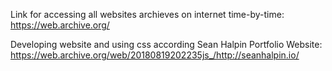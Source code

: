 Link for accessing all websites archieves on internet time-by-time: https://web.archive.org/

Developing website and using css according Sean Halpin Portfolio Website: https://web.archive.org/web/20180819202235js_/http://seanhalpin.io/
